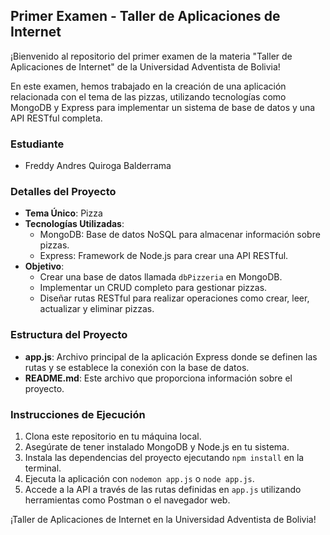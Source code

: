 ## Primer Examen - Taller de Aplicaciones de Internet

¡Bienvenido al repositorio del primer examen de la materia "Taller de Aplicaciones de Internet" de la Universidad Adventista de Bolivia!

En este examen, hemos trabajado en la creación de una aplicación relacionada con el tema de las pizzas, utilizando tecnologías como MongoDB y Express para implementar un sistema de base de datos y una API RESTful completa.

### Estudiante

- Freddy Andres Quiroga Balderrama

### Detalles del Proyecto

- **Tema Único**: Pizza
- **Tecnologías Utilizadas**:
  - MongoDB: Base de datos NoSQL para almacenar información sobre pizzas.
  - Express: Framework de Node.js para crear una API RESTful.
- **Objetivo**:
  - Crear una base de datos llamada `dbPizzeria` en MongoDB.
  - Implementar un CRUD completo para gestionar pizzas.
  - Diseñar rutas RESTful para realizar operaciones como crear, leer, actualizar y eliminar pizzas.

### Estructura del Proyecto

- **app.js**: Archivo principal de la aplicación Express donde se definen las rutas y se establece la conexión con la base de datos.
- **README.md**: Este archivo que proporciona información sobre el proyecto.

### Instrucciones de Ejecución

1. Clona este repositorio en tu máquina local.
2. Asegúrate de tener instalado MongoDB y Node.js en tu sistema.
3. Instala las dependencias del proyecto ejecutando `npm install` en la terminal.
4. Ejecuta la aplicación con `nodemon app.js` o `node app.js`.
5. Accede a la API a través de las rutas definidas en `app.js` utilizando herramientas como Postman o el navegador web.


¡Taller de Aplicaciones de Internet en la Universidad Adventista de Bolivia!

